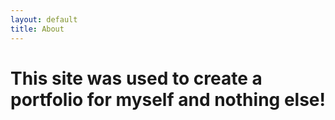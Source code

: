 ```yaml
---
layout: default
title: About
---
```

<html>
  <head>
    <meta charset="utf-8">
    <title>{{ page.title }}</title>
    <link rel="stylesheet" href="/assets/css/styles.css">
  </head>
  <body>
    <div>
      <h1>This site was used to create a portfolio for myself and nothing else!</h1>
    </div>
  </body>
</html>
